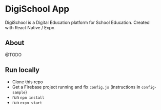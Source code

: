 # DigiSchool App
DigiSchool is a Digital Education platform for School Education.
Created with React Native / Expo.

## About

@TODO

## Run locally

- Clone this repo
- Get a Firebase project running and fix `config.js` (instructions in `config-sample`)
- run `npm install`
- run `expo start`
